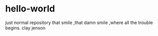 # hello-world
just normal repository
that smile ,that damn smile ,where all the trouble begins.
clay jenson
